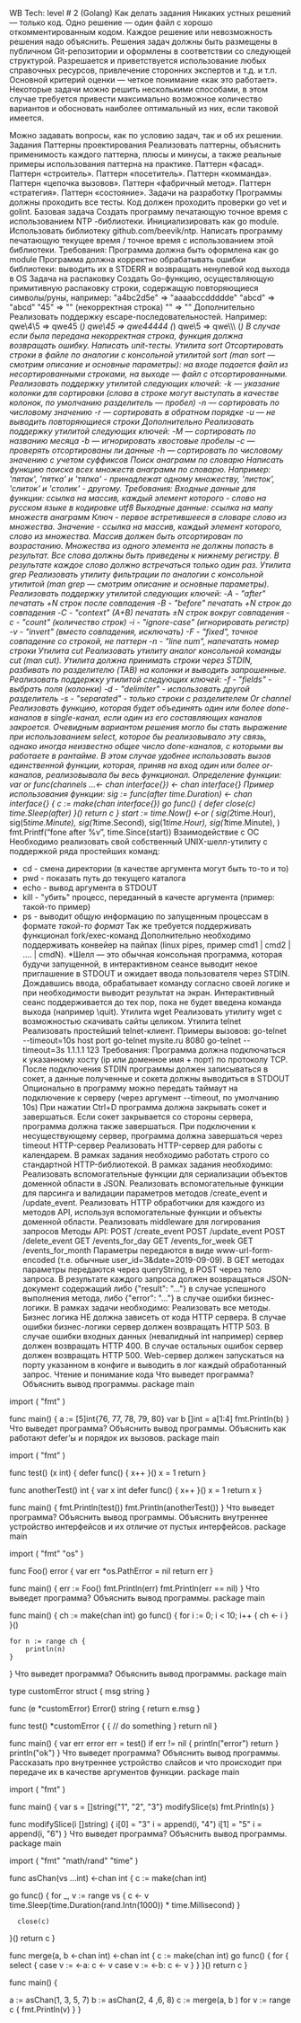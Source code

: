 WB Tech: level # 2 (Golang)
Как делать задания
Никаких устных решений — только код. Одно решение — один файл с хорошо откомментированным кодом. Каждое решение или невозможность решения надо объяснить.
Решения задач должны быть размещены в публичном Git-репозитории и оформлены в соответствии со следующей структурой.
Разрешается и приветствуется использование любых справочных ресурсов, привлечение сторонних экспертов и т.д. и т.п. 
Основной критерий оценки — четкое понимание «как это работает». Некоторые задачи можно решить несколькими способами, в этом случае требуется привести максимально возможное количество вариантов и обосновать наиболее оптимальный из них, если таковой имеется.

Можно задавать вопросы, как по условию задач, так и об их решении.
Задания
Паттерны проектирования
Реализовать паттерны, объяснить применимость каждого паттерна, плюсы и минусы, а также реальные примеры использования паттерна на практике.
Паттерн «фасад».
Паттерн «строитель».
Паттерн «посетитель».
Паттерн «комманда».
Паттерн «цепочка вызовов».
Паттерн «фабричный метод».
Паттерн «стратегия».
Паттерн «состояние».
Задачи на разработку
Программы должны проходить все тесты. Код должен проходить проверки go vet и golint.
Базовая задача
Создать программу печатающую точное время с использованием NTP -библиотеки. Инициализировать как go module. Использовать библиотеку github.com/beevik/ntp. Написать программу печатающую текущее время / точное время с использованием этой библиотеки.
Требования:
Программа должна быть оформлена как go module
Программа должна корректно обрабатывать ошибки библиотеки: выводить их в STDERR и возвращать ненулевой код выхода в OS
Задача на распаковку
Создать Go-функцию, осуществляющую примитивную распаковку строки, содержащую повторяющиеся символы/руны, например:
"a4bc2d5e" => "aaaabccddddde"
"abcd" => "abcd"
"45" => "" (некорректная строка)
"" => ""
Дополнительно 
Реализовать поддержку escape-последовательностей.
Например:
qwe\4\5 => qwe45 (*)
qwe\45 => qwe44444 (*)
qwe\\5 => qwe\\\\\ (*)
В случае если была передана некорректная строка, функция должна возвращать ошибку. Написать unit-тесты.
Утилита sort
Отсортировать строки в файле по аналогии с консольной утилитой sort (man sort — смотрим описание и основные параметры): на входе подается файл из несортированными строками, на выходе — файл с отсортированными.
Реализовать поддержку утилитой следующих ключей:
-k — указание колонки для сортировки (слова в строке могут выступать в качестве колонок, по умолчанию разделитель — пробел)
-n — сортировать по числовому значению
-r — сортировать в обратном порядке
-u — не выводить повторяющиеся строки
Дополнительно
Реализовать поддержку утилитой следующих ключей:
-M — сортировать по названию месяца
-b — игнорировать хвостовые пробелы
-c — проверять отсортированы ли данные
-h — сортировать по числовому значению с учетом суффиксов
Поиск анаграмм по словарю
Написать функцию поиска всех множеств анаграмм по словарю. 
Например:
'пятак', 'пятка' и 'тяпка' - принадлежат одному множеству,
'листок', 'слиток' и 'столик' - другому.
Требования:
Входные данные для функции: ссылка на массив, каждый элемент которого - слово на русском языке в кодировке utf8
Выходные данные: ссылка на мапу множеств анаграмм
Ключ - первое встретившееся в словаре слово из множества. Значение - ссылка на массив, каждый элемент которого,
слово из множества.
Массив должен быть отсортирован по возрастанию.
Множества из одного элемента не должны попасть в результат.
Все слова должны быть приведены к нижнему регистру.
В результате каждое слово должно встречаться только один раз.
Утилита grep
Реализовать утилиту фильтрации по аналогии с консольной утилитой (man grep — смотрим описание и основные параметры).
Реализовать поддержку утилитой следующих ключей:
-A - "after" печатать +N строк после совпадения
-B - "before" печатать +N строк до совпадения
-C - "context" (A+B) печатать ±N строк вокруг совпадения
-c - "count" (количество строк)
-i - "ignore-case" (игнорировать регистр)
-v - "invert" (вместо совпадения, исключать)
-F - "fixed", точное совпадение со строкой, не паттерн
-n - "line num", напечатать номер строки
Утилита cut
Реализовать утилиту аналог консольной команды cut (man cut). Утилита должна принимать строки через STDIN, разбивать по разделителю (TAB) на колонки и выводить запрошенные.
Реализовать поддержку утилитой следующих ключей:
-f - "fields" - выбрать поля (колонки)
-d - "delimiter" - использовать другой разделитель
-s - "separated" - только строки с разделителем
Or channel
Реализовать функцию, которая будет объединять один или более done-каналов в single-канал, если один из его составляющих каналов закроется.
Очевидным вариантом решения могло бы стать выражение при использованием select, которое бы реализовывало эту связь, однако иногда неизвестно общее число done-каналов, с которыми вы работаете в рантайме. В этом случае удобнее использовать вызов единственной функции, которая, приняв на вход один или более or-каналов, реализовывала бы весь функционал.
Определение функции:
var or func(channels ...<- chan interface{}) <- chan interface{}
Пример использования функции:
sig := func(after time.Duration) <- chan interface{} {
        c := make(chan interface{})
        go func() {
                defer close(c)
                time.Sleep(after)
}()
return c
}
start := time.Now()
<-or (
        sig(2*time.Hour),
        sig(5*time.Minute),
        sig(1*time.Second),
        sig(1*time.Hour),
        sig(1*time.Minute),
)
fmt.Printf(“fone after %v”, time.Since(start))
Взаимодействие с ОС
Необходимо реализовать свой собственный UNIX-шелл-утилиту с поддержкой ряда простейших команд:
- cd <args> - смена директории (в качестве аргумента могут быть то-то и то)
- pwd - показать путь до текущего каталога
- echo <args> - вывод аргумента в STDOUT
- kill <args> - "убить" процесс, переданный в качесте аргумента (пример: такой-то пример)
- ps - выводит общую информацию по запущенным процессам в формате *такой-то формат*
Так же требуется поддерживать функционал fork/exec-команд
Дополнительно необходимо поддерживать конвейер на пайпах (linux pipes, пример cmd1 | cmd2 | .... | cmdN).
*Шелл — это обычная консольная программа, которая будучи запущенной, в интерактивном сеансе выводит некое приглашение
в STDOUT и ожидает ввода пользователя через STDIN. Дождавшись ввода, обрабатывает команду согласно своей логике
и при необходимости выводит результат на экран. Интерактивный сеанс поддерживается до тех пор, пока не будет введена команда выхода (например \quit).
Утилита wget
Реализовать утилиту wget с возможностью скачивать сайты целиком.
Утилита telnet
Реализовать простейший telnet-клиент.
Примеры вызовов:
go-telnet --timeout=10s host port go-telnet mysite.ru 8080 go-telnet --timeout=3s 1.1.1.1 123
Требования:
Программа должна подключаться к указанному хосту (ip или доменное имя + порт) по протоколу TCP. После подключения STDIN программы должен записываться в сокет, а данные полученные и сокета должны выводиться в STDOUT
Опционально в программу можно передать таймаут на подключение к серверу (через аргумент --timeout, по умолчанию 10s)
При нажатии Ctrl+D программа должна закрывать сокет и завершаться. Если сокет закрывается со стороны сервера, программа должна также завершаться. При подключении к несуществующему сервер, программа должна завершаться через timeout
HTTP-сервер
Реализовать HTTP-сервер для работы с календарем. В рамках задания необходимо работать строго со стандартной HTTP-библиотекой.
В рамках задания необходимо:
Реализовать вспомогательные функции для сериализации объектов доменной области в JSON.
Реализовать вспомогательные функции для парсинга и валидации параметров методов /create_event и /update_event.
Реализовать HTTP обработчики для каждого из методов API, используя вспомогательные функции и объекты доменной области.
Реализовать middleware для логирования запросов
Методы API:
POST /create_event
POST /update_event
POST /delete_event
GET /events_for_day
GET /events_for_week
GET /events_for_month
Параметры передаются в виде www-url-form-encoded (т.е. обычные user_id=3&date=2019-09-09). В GET методах параметры передаются через queryString, в POST через тело запроса.
В результате каждого запроса должен возвращаться JSON-документ содержащий либо {"result": "..."} в случае успешного выполнения метода, либо {"error": "..."} в случае ошибки бизнес-логики.
В рамках задачи необходимо:
Реализовать все методы.
Бизнес логика НЕ должна зависеть от кода HTTP сервера.
В случае ошибки бизнес-логики сервер должен возвращать HTTP 503. В случае ошибки входных данных (невалидный int например) сервер должен возвращать HTTP 400. В случае остальных ошибок сервер должен возвращать HTTP 500. Web-сервер должен запускаться на порту указанном в конфиге и выводить в лог каждый обработанный запрос.
Чтение и понимание кода
Что выведет программа? Объяснить вывод программы.
package main
 
import (
    "fmt"
)
 
func main() {
    a := [5]int{76, 77, 78, 79, 80}
    var b []int = a[1:4]
    fmt.Println(b)
}
Что выведет программа? Объяснить вывод программы. Объяснить как работают defer’ы и порядок их вызовов.
package main
 
import (
    "fmt"
)
 
func test() (x int) {
    defer func() {
        x++
    }()
    x = 1
    return
}
 
 
func anotherTest() int {
    var x int
    defer func() {
        x++
    }()
    x = 1
    return x
}
 
 
func main() {
    fmt.Println(test())
    fmt.Println(anotherTest())
}
Что выведет программа? Объяснить вывод программы. Объяснить внутреннее устройство интерфейсов и их отличие от пустых интерфейсов.
package main
 
import (
    "fmt"
    "os"
)
 
func Foo() error {
    var err *os.PathError = nil
    return err
}
 
func main() {
    err := Foo()
    fmt.Println(err)
    fmt.Println(err == nil)
}
Что выведет программа? Объяснить вывод программы.
package main
 
func main() {
    ch := make(chan int)
    go func() {
        for i := 0; i < 10; i++ {
            ch <- i
        }
    }()
 
    for n := range ch {
        println(n)
    }
}
Что выведет программа? Объяснить вывод программы.
package main
 
type customError struct {
     msg string
}
 
func (e *customError) Error() string {
    return e.msg
}
 
func test() *customError {
     {
         // do something
     }
     return nil
}
 
func main() {
    var err error
    err = test()
    if err != nil {
        println("error")
        return
    }
    println("ok")
}
Что выведет программа? Объяснить вывод программы. Рассказать про внутреннее устройство слайсов и что происходит при передаче их в качестве аргументов функции.
package main
 
import (
  "fmt"
)
 
func main() {
  var s = []string{"1", "2", "3"}
  modifySlice(s)
  fmt.Println(s)
}
 
func modifySlice(i []string) {
  i[0] = "3"
  i = append(i, "4")
  i[1] = "5"
  i = append(i, "6")
}
Что выведет программа? Объяснить вывод программы.
package main
 
import (
    "fmt"
    "math/rand"
    "time"
)
 
func asChan(vs ...int) <-chan int {
   c := make(chan int)
 
   go func() {
       for _, v := range vs {
           c <- v
           time.Sleep(time.Duration(rand.Intn(1000)) * time.Millisecond)
      }
 
      close(c)
  }()
  return c
}
 
func merge(a, b <-chan int) <-chan int {
   c := make(chan int)
   go func() {
       for {
           select {
               case v := <-a:
                   c <- v
              case v := <-b:
                   c <- v
           }
      }
   }()
 return c
}
 
func main() {
 
   a := asChan(1, 3, 5, 7)
   b := asChan(2, 4 ,6, 8)
   c := merge(a, b )
   for v := range c {
       fmt.Println(v)
   }
}